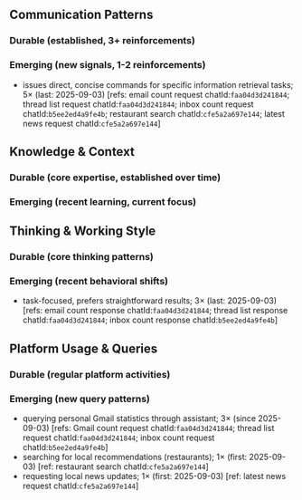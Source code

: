 ## Communication Patterns
### Durable (established, 3+ reinforcements)

### Emerging (new signals, 1-2 reinforcements)
- issues direct, concise commands for specific information retrieval tasks; 5× (last: 2025-09-03) [refs: email count request chatId:`faa04d3d241844`; thread list request chatId:`faa04d3d241844`; inbox count request chatId:`b5ee2ed4a9fe4b`; restaurant search chatId:`cfe5a2a697e144`; latest news request chatId:`cfe5a2a697e144`]

## Knowledge & Context
### Durable (core expertise, established over time)

### Emerging (recent learning, current focus)

## Thinking & Working Style
### Durable (core thinking patterns)

### Emerging (recent behavioral shifts)
- task-focused, prefers straightforward results; 3× (last: 2025-09-03) [refs: email count response chatId:`faa04d3d241844`; thread list response chatId:`faa04d3d241844`; inbox count response chatId:`b5ee2ed4a9fe4b`]

## Platform Usage & Queries
### Durable (regular platform activities)

### Emerging (new query patterns)
- querying personal Gmail statistics through assistant; 3× (since 2025-09-03) [refs: Gmail count request chatId:`faa04d3d241844`; thread list request chatId:`faa04d3d241844`; inbox count request chatId:`b5ee2ed4a9fe4b`]
- searching for local recommendations (restaurants); 1× (first: 2025-09-03) [ref: restaurant search chatId:`cfe5a2a697e144`]
- requesting local news updates; 1× (first: 2025-09-03) [ref: latest news request chatId:`cfe5a2a697e144`]
